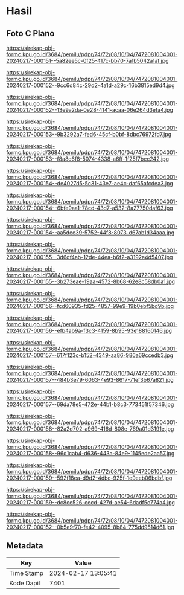 # Hasil

## Foto C Plano

https://sirekap-obj-formc.kpu.go.id/3684/pemilu/pdpr/74/72/08/10/04/7472081004001-20240217-000151--5a82ee5c-0f25-417c-bb70-7a1b5042a1af.jpg

https://sirekap-obj-formc.kpu.go.id/3684/pemilu/pdpr/74/72/08/10/04/7472081004001-20240217-000152--9cc6d84c-29d2-4a1d-a29c-16b3815ed9d4.jpg

https://sirekap-obj-formc.kpu.go.id/3684/pemilu/pdpr/74/72/08/10/04/7472081004001-20240217-000152--13e9a2da-0e28-4141-acaa-06e264d3efa4.jpg

https://sirekap-obj-formc.kpu.go.id/3684/pemilu/pdpr/74/72/08/10/04/7472081004001-20240217-000153--9b3292a7-fed6-45cf-b0bf-8dbc76972fd7.jpg

https://sirekap-obj-formc.kpu.go.id/3684/pemilu/pdpr/74/72/08/10/04/7472081004001-20240217-000153--f8a8e6f8-5074-4338-a6ff-1f25f7bec242.jpg

https://sirekap-obj-formc.kpu.go.id/3684/pemilu/pdpr/74/72/08/10/04/7472081004001-20240217-000154--de4027d5-5c31-43e7-ae4c-daf65afcdea3.jpg

https://sirekap-obj-formc.kpu.go.id/3684/pemilu/pdpr/74/72/08/10/04/7472081004001-20240217-000154--6bfe9aa1-78cd-43d7-a532-8a27750daf63.jpg

https://sirekap-obj-formc.kpu.go.id/3684/pemilu/pdpr/74/72/08/10/04/7472081004001-20240217-000154--aa5dee39-5752-44f8-8073-d67ab1d34aaa.jpg

https://sirekap-obj-formc.kpu.go.id/3684/pemilu/pdpr/74/72/08/10/04/7472081004001-20240217-000155--3d6df4ab-12de-44ea-b6f2-a3192a4d5407.jpg

https://sirekap-obj-formc.kpu.go.id/3684/pemilu/pdpr/74/72/08/10/04/7472081004001-20240217-000155--3b273eae-19aa-4572-8b68-62e8c58db0a1.jpg

https://sirekap-obj-formc.kpu.go.id/3684/pemilu/pdpr/74/72/08/10/04/7472081004001-20240217-000156--fcd60935-fd25-4857-99e9-19b0ebf5bd9b.jpg

https://sirekap-obj-formc.kpu.go.id/3684/pemilu/pdpr/74/72/08/10/04/7472081004001-20240217-000156--efb4ab9a-f3c3-4159-8b95-93e188160146.jpg

https://sirekap-obj-formc.kpu.go.id/3684/pemilu/pdpr/74/72/08/10/04/7472081004001-20240217-000157--617f123c-b152-4349-aa86-986a69ccedb3.jpg

https://sirekap-obj-formc.kpu.go.id/3684/pemilu/pdpr/74/72/08/10/04/7472081004001-20240217-000157--484b3e79-6063-4e93-8617-71ef3b67a821.jpg

https://sirekap-obj-formc.kpu.go.id/3684/pemilu/pdpr/74/72/08/10/04/7472081004001-20240217-000157--69da78e5-472e-44b1-b8c3-773451f57346.jpg

https://sirekap-obj-formc.kpu.go.id/3684/pemilu/pdpr/74/72/08/10/04/7472081004001-20240217-000158--82a2d702-a969-416d-808e-769a01d3191e.jpg

https://sirekap-obj-formc.kpu.go.id/3684/pemilu/pdpr/74/72/08/10/04/7472081004001-20240217-000158--96d1cab4-d636-443a-84e9-1145ede2aa57.jpg

https://sirekap-obj-formc.kpu.go.id/3684/pemilu/pdpr/74/72/08/10/04/7472081004001-20240217-000159--592f18ea-d9d2-4dbc-925f-1e9eeb06bdbf.jpg

https://sirekap-obj-formc.kpu.go.id/3684/pemilu/pdpr/74/72/08/10/04/7472081004001-20240217-000159--dc8ce526-cecd-427d-ae54-6dadf5c774a4.jpg

https://sirekap-obj-formc.kpu.go.id/3684/pemilu/pdpr/74/72/08/10/04/7472081004001-20240217-000152--0b5e9f70-fe42-4095-8b84-775dd9514d61.jpg


## Metadata

| Key        | Value               |
| ---------- | ------------------- |
| Time Stamp | 2024-02-17 13:05:41 |
| Kode Dapil | 7401                |



